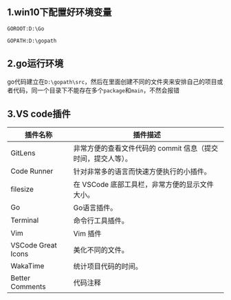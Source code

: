 ## 1.win10下配置好环境变量

```
GOROOT:D:\Go

GOPATH:D:\gopath
```

## 2.go运行环境

go代码建立在`D:\gopath\src`，然后在里面创建不同的文件夹来安排自己的项目或者代码，同一个目录下不能存在多个`package`和`main`，不然会报错

## 3.VS code插件

插件名称 | 插件描述
---|---
GitLens | 非常方便的查看文件代码的 commit 信息（提交时间，提交人等）。
Code Runner	 | 针对非常多的语言而快速方便执行的小插件。
filesize	 | 在 VSCode 底部工具栏，非常方便的显示文件大小。
Go	 | Go语言插件。
Terminal  | 命令行工具插件。
Vim  | Vim 插件
VSCode Great Icons | 美化不同的文件。
WakaTime  | 统计项目代码的时间。
Better Comments  | 代码注释
